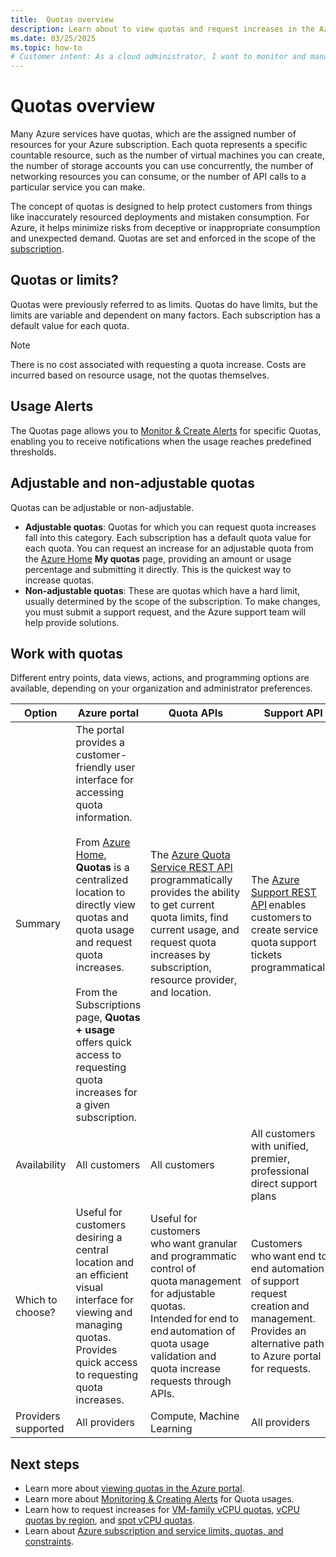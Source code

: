 ```yaml
---
title:  Quotas overview
description: Learn about to view quotas and request increases in the Azure portal.
ms.date: 03/25/2025
ms.topic: how-to
# Customer intent: As a cloud administrator, I want to monitor and manage resource quotas in my Azure subscription, so that I can ensure optimal resource allocation and request increases when necessary to accommodate changing usage demands.
---
```


# Quotas overview

Many Azure services have quotas, which are the assigned number of resources for your Azure subscription. Each quota represents a specific countable resource, such as the number of virtual machines you can create, the number of storage accounts you can use concurrently, the number of networking resources you can consume, or the number of API calls to a particular service you can make.

The concept of quotas is designed to help protect customers from things like inaccurately resourced deployments and mistaken consumption. For Azure, it helps minimize risks from deceptive or inappropriate consumption and unexpected demand. Quotas are set and enforced in the scope of the [subscription](/microsoft-365/enterprise/subscriptions-licenses-accounts-and-tenants-for-microsoft-cloud-offerings).

## Quotas or limits?

Quotas were previously referred to as limits. Quotas do have limits, but the limits are variable and dependent on many factors. Each subscription has a default value for each quota.  

> [!NOTE]
> There is no cost associated with requesting a quota increase. Costs are incurred based on resource usage, not the quotas themselves.

## Usage Alerts

The Quotas page allows you to [Monitor & Create Alerts](monitoring-alerting.md) for specific Quotas, enabling you to receive notifications when the usage reaches predefined thresholds.

## Adjustable and non-adjustable quotas

Quotas can be adjustable or non-adjustable.

- **Adjustable quotas**: Quotas for which you can request quota increases fall into this category. Each subscription has a default quota value for each quota. You can request an increase for an adjustable quota from the [Azure Home](https://portal.azure.com/#home) **My quotas** page, providing an amount or usage percentage and submitting it directly. This is the quickest way to increase quotas.
- **Non-adjustable quotas**: These are quotas which have a hard limit, usually determined by the scope of the subscription. To make changes, you must submit a support request, and the Azure support team will help provide solutions.

## Work with quotas

Different entry points, data views, actions, and programming options are available, depending on your organization and administrator preferences.

| Option | Azure portal | Quota APIs | Support API |
|---------|---------|---------|---------|
| Summary | The portal provides a customer-friendly user interface for accessing quota information.<br><br>From [Azure Home](https://portal.azure.com/#home), **Quotas** is a centralized location to directly view quotas and quota usage and request quota increases.<br><br>From the Subscriptions page, **Quotas + usage** offers quick access to requesting quota increases for a given subscription.| The [Azure Quota Service REST API](/rest/api/quota) programmatically provides the ability to get current quota limits, find current usage, and request quota increases by subscription, resource provider, and location. | The [Azure Support REST API](/rest/api/support/) enables customers to create service quota support tickets programmatically. |
| Availability | All customers | All customers | All customers with unified, premier, professional direct support plans |
| Which to choose? | Useful for customers desiring a central location and an efficient visual interface for viewing and managing quotas. Provides quick access to requesting quota increases. | Useful for customers who want granular and programmatic control of quota management for adjustable quotas. Intended for end to end automation of quota usage validation and quota increase requests through APIs. | Customers who want end to end automation of support request creation and management. Provides an alternative path to Azure portal for requests. |
| Providers supported | All providers | Compute, Machine Learning | All providers |

## Next steps

- Learn more about [viewing quotas in the Azure portal](view-quotas.md).
- Learn more about [Monitoring & Creating Alerts](how-to-guide-monitoring-alerting.md) for Quota usages.
- Learn how to request increases for [VM-family vCPU quotas](per-vm-quota-requests.md), [vCPU quotas by region](regional-quota-requests.md), and [spot vCPU quotas](spot-quota.md).
- Learn about [Azure subscription and service limits, quotas, and constraints](/azure/azure-resource-manager/management/azure-subscription-service-limits).
